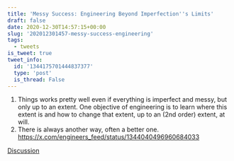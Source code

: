 ```yaml
---
title: 'Messy Success: Engineering Beyond Imperfection''s Limits'
draft: false
date: 2020-12-30T14:57:15+00:00
slug: '202012301457-messy-success-engineering'
tags:
  - tweets
is_tweet: true
tweet_info:
  id: '1344175701444837377'
  type: 'post'
  is_thread: False
---
```




1. Things works pretty well even if everything is imperfect and messy, but only up to an extent. One objective of engineering is to learn where this extent is and how to change that extent, up to an (2nd order) extent, at will.
2. There is always another way, often a better one. <https://x.com/engineers_feed/status/1344040496960684033>

[Discussion](https://x.com/sytelus/status/1344175701444837377)
